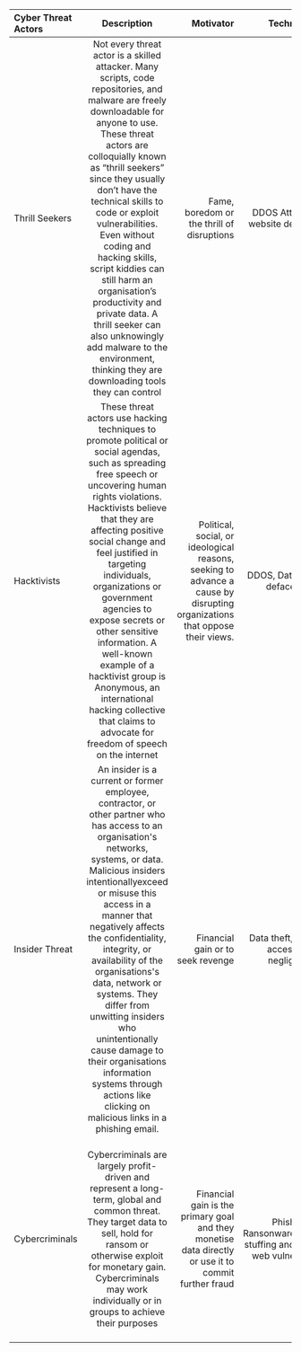 | Cyber Threat Actors              | Description | Motivator | Technique | Types of Target | Use of Stolen Data |
| :---------------- | :--------: | ----: | :--------:| :-------:| :-------:|
| Thrill Seekers       | Not every threat actor is a skilled attacker. Many scripts, code repositories, and malware are freely downloadable for anyone to use. These threat actors are colloquially known as “thrill seekers” since they usually don’t have the technical skills to code or exploit vulnerabilities. Even without coding and hacking skills, script kiddies can still harm an organisation’s productivity and private data. A thrill seeker can also unknowingly add malware to the environment, thinking they are downloading tools they can control  | Fame, boredom or the thrill of disruptions  | DDOS Attacks and website defacement | Public websites, small businesses, personal websites and any site with weak security configurations | their aim is to no steal data but instead to disrupt or deface websites
| Hacktivists          | These threat actors use hacking techniques to promote political or social agendas, such as spreading free speech or uncovering human rights violations. Hacktivists believe that they are affecting positive social change and feel justified in targeting individuals, organizations or government agencies to expose secrets or other sensitive information. A well-known example of a hacktivist group is Anonymous, an international hacking collective that claims to advocate for freedom of speech on the internet  | Political, social, or ideological reasons, seeking to advance a cause by disrupting organizations that oppose their views. | DDOS, Data leak and defacement | Government websites, large coporations and organisations perceived as corrupt or unethical | The data stolen will be leaked to the public via wikileaks to raise awareness |
| Insider Threat    | An insider is a current or former employee, contractor, or other partner who has access to an organisation's networks, systems, or data. Malicious insiders intentionallyexceed or misuse this access in a manner that negatively affects the confidentiality, integrity, or availability of the organisations's data, network or systems. They differ from unwitting insiders who unintentionally cause damage to their organisations information systems through actions like clicking on malicious links in a phishing email.  | Financial gain or to seek revenge | Data theft, Misusing access and negligence | Companies in any sector with valuable intellectual property or financial data and organisations where employees handles sensitive personal data (e.g healthcare or finance) | Sell trade secrets or proprietary information to competitors, leak sensitive customer data or intellectual property for financial reward and use data to harm or blackmail the company and its clients |
| Cybercriminals | Cybercriminals are largely profit-driven and represent a long-term, global and common threat. They target data to sell, hold for ransom or otherwise exploit for monetary gain. Cybercriminals may work individually or in groups to achieve their purposes  | Financial gain is the primary goal and they monetise data directly or use it to commit further fraud | Phishing, Ransonware,credential stuffing and exploiting web vulnerabilities| E-commerce platforms, financial institutions and businesses that store sensitive data (e.g. healthcare and retail) | Sell personal data or financial information on the dark web, use stolen credit cards or credentials to commit fraud and blackmail companies by threatening to release or delelte data | 
